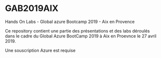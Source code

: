 # GAB2019AIX
Hands On Labs - Global azure Bootcamp 2019 - Aix en Provence

Ce repository contient une partie des présentations et des labs déroulés dans le cadre du Global Azure BootCamp 2019 à Aix en Proevnce le 27 avril 2019.

Une souscription Azure est requise
